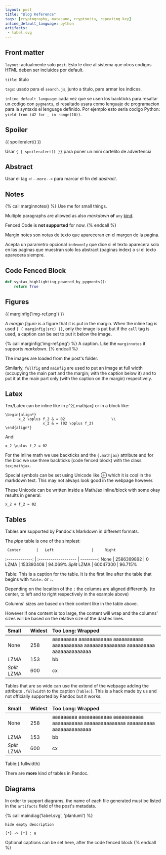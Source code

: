 ```yaml
---
layout: post
title: "Blog Reference"
tags: [cryptography, matasano, cryptonita, repeating key]
inline_default_language: python
artifacts:
 - label.svg
---
```


## Front matter

`layout`: actualmente solo `post`. Esto le dice al sistema que otros
codigos HTML deben ser incluidos por default.

`title`: titulo

`tags`: usado para el `search.js`, junto a titulo, para armar los
indices.

`inline_default_language`: cada vez que se usen los backticks para
resaltar un codigo con `pygments`, el resaltado usara como lenguaje de
programacion para la syntaxis el lenguage definido. Por ejemplo esto
seria codigo Python: `yield from (42 for _ in range(10))`.

## Spoiler

{{ spoileralert() }}

Usar `{ { spoileralert() }}` para poner un mini cartelito de advertencia

## Abstract

Usar el tag `<!--more-->` para marcar el fin del *abstract*.<!--more-->

## Notes

{% call marginnotes() %}
Use me for small things.

Multiple paragraphs are allowed as also *markdown* **of**
`any` [kind]().

Fenced Code is **not supported** for now.
{% endcall %}

Margin notes son notas de texto que apareceran en el margen de la
pagina.

Acepta un parametro opcional `indexonly` que dice si el texto aparecera
solo en las paginas que muestran solo los abstract (paginas index) o si
el texto aparecera siempre.

## Code Fenced Block

```python
def syntax_highlighting_powered_by_pygments():
    return True
```

## Figures

{{ marginfig('img-ref.png') }}

A *margin figure* is a figure that it is put in the margin. When the
inline tag is used  `{ { marginfig(src) }}`, only the image is put
but if the `call` tag is used, a caption can be set to put it below the
image.

{% call marginfig('img-ref.png') %}
A caption. Like the `marginnotes` it supports *markdown*.
{% endcall %}

The images are loaded from the post's folder.

Similarly, `fullfig` and `mainfig` are used to put an image at full
width (occupying the main part and the margin; with the caption below it)
and to put it at the main part only (with the caption on the margin)
respectively.

## Latex

Tex/Latex can be inline like in `p^2`{.mathjax} or in a block like:

```tex;mathjax
\begin{align*}
      x_2 \oplus f_2 & = 02                     \\
                 x_2 & = (02 \oplus f_2)
\end{align*}
```

And

```tex;mathjax
x_2 \oplus f_2 = 02
```

For the inline math we use backticks and the `{.mathjax}` attribute
and for the bloc we use three backticks (code fenced block) with
the class `tex;mathjax`.

Special symbols can be set using Unicode like ⊕ which it is cool
in the markdown text. This may not always look good in the webpage
however.

These Unicode can be written inside a MathJax inline/block with some
okay results in general:

```tex;mathjax
x_2 ⊕ f_2 = 02
```

## Tables

Tables are supported by Pandoc's Markdown in different formats.

The *pipe* table is one of the simplest:

     Center       |   Left                 |     Right
 :-------------:  |  :-------------------  | ---------:
     None         |  2586369892            |         0
     LZMA         |  153390408             |   94.069%
     *Split* LZMA |  60047300              |   96.715%

Table: This is a caption for the table. It is the first line after
the table that begins with `Table:` or `:`.

Depending on the location of the `:` the columns are aligned
differently. (to center, to left
and to right respectively in the example above)

Columns' sizes are based on their content like in the table above.

However if one content is too large, the content will wrap and
the columns' sizes will be based on the relative size of the dashes lines.

  Small         |   Widest                      |  Too Long: Wrapped
 :-----         |  :--------------------------- | :---------
  None          |  258                          |   aaaaaaaaa aaaaaaaaaaaa aaaaaaaaaaa aaaaaaaaaaa aaaaaaaaaaaaaaa aaaaaaaaaa aaaaaaaaaaaaaa
  LZMA          |  153                          |  bb
  *Split* LZMA  |  600                          |  cx

Tables that are so wide can use the extend of the webpage
adding the attribute `.fullwidth` to the caption (`Table:`). This is a hack made by us
and not officially supported by Pandoc but it works.

  Small         |   Widest                      |  Too Long: Wrapped
 :-----         |  :--------------------------- | :---------
  None          |  258                          |   aaaaaaaaa aaaaaaaaaaaa aaaaaaaaaaa aaaaaaaaaaa aaaaaaaaaaaaaaa aaaaaaaaaa aaaaaaaaaaaaaa
  LZMA          |  153                          |  bb
  *Split* LZMA  |  600                          |  cx

Table:{.fullwidth}

There are **more** kind of tables in Pandoc.

## Diagrams

In order to support diagrams, the name of each file generated must
be listed in the `artifacts` field of the post's metadata.

{% call maindiag('label.svg', 'plantuml') %}
```plantuml
hide empty description

[*] -> [*] : a
```
Optional captions can be set here, after the code fenced block
{% endcall %}



